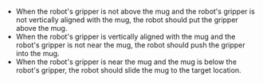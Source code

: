 
- When the robot's gripper is not above the mug and the robot's gripper is not vertically aligned with the mug, the robot should put the gripper above the mug.
- When the robot's gripper is vertically aligned with the mug and the robot's gripper is not near the mug, the robot should push the gripper into the mug.
- When the robot's gripper is near the mug and the mug is below the robot's gripper, the robot should slide the mug to the target location.